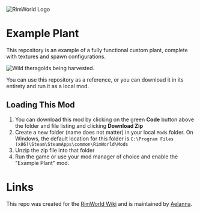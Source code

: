 ![RimWorld Logo](https://i.imgur.com/j3bN5WU.png)

# Example Plant

This repository is an example of a fully functional custom plant, complete with textures and spawn configurations.

![Wild theragolds being harvested.](https://i.imgur.com/jAV3b9i.png)

You can use this repository as a reference, or you can download it in its entirety and run it as a local mod.

## Loading This Mod

1. You can download this mod by clicking on the green **Code** button above the folder and file listing
and clicking **Download Zip**
2. Create a new folder (name does not matter) in your local `Mods` folder. On Windows,
the default location for this folder is `C:\Program Files (x86)\Steam\SteamApps\common\RimWorld\Mods`
3. Unzip the zip file into that folder
4. Run the game or use your mod manager of choice and enable the "Example Plant" mod.

# Links

This repo was created for the [RimWorld Wiki](https://rimworldwiki.com/wiki/Main_Page) and is maintained by [Aelanna](https://www.reddit.com/user/Aelanna/).